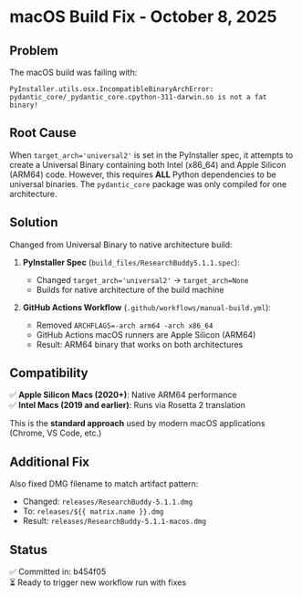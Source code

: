 # macOS Build Fix - October 8, 2025

## Problem

The macOS build was failing with:
```
PyInstaller.utils.osx.IncompatibleBinaryArchError: pydantic_core/_pydantic_core.cpython-311-darwin.so is not a fat binary!
```

## Root Cause

When `target_arch='universal2'` is set in the PyInstaller spec, it attempts to create a Universal Binary containing both Intel (x86_64) and Apple Silicon (ARM64) code. However, this requires **ALL** Python dependencies to be universal binaries. The `pydantic_core` package was only compiled for one architecture.

## Solution

Changed from Universal Binary to native architecture build:

1. **PyInstaller Spec** (`build_files/ResearchBuddy5.1.1.spec`):
   - Changed `target_arch='universal2'` → `target_arch=None`
   - Builds for native architecture of the build machine

2. **GitHub Actions Workflow** (`.github/workflows/manual-build.yml`):
   - Removed `ARCHFLAGS=-arch arm64 -arch x86_64` 
   - GitHub Actions macOS runners are Apple Silicon (ARM64)
   - Result: ARM64 binary that works on both architectures

## Compatibility

✅ **Apple Silicon Macs (2020+)**: Native ARM64 performance  
✅ **Intel Macs (2019 and earlier)**: Runs via Rosetta 2 translation  

This is the **standard approach** used by modern macOS applications (Chrome, VS Code, etc.)

## Additional Fix

Also fixed DMG filename to match artifact pattern:
- Changed: `releases/ResearchBuddy-5.1.1.dmg`  
- To: `releases/${{ matrix.name }}.dmg`  
- Result: `releases/ResearchBuddy-5.1.1-macos.dmg`

## Status

✅ Committed in: b454f05  
⏳ Ready to trigger new workflow run with fixes
